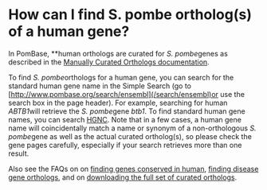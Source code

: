 # How can I find S. pombe ortholog(s) of a human gene?
<!-- pombase_categories: Orthology,Querying/Searching -->

In PomBase, **human orthologs are curated for *S. pombe*genes as
described in the [Manually Curated Orthologs
documentation](/documentation/orthologs).

To find *S. pombe*orthologs for a human gene, you can search for the
standard human gene name in the Simple Search (go to
[http://www.pombase.org/search/ensembl](/search/ensembl)or use the
search box in the page header). For example, searching for human
*ABTB1*will retrieve the *S. pombe*gene *btb1*. To find standard human
gene names, you can search [HGNC](http://www.genenames.org/). Note that
in a few cases, a human gene name will coincidentally match a name or
synonym of a non-orthologous *S. pombe*gene as well as the actual
curated ortholog(s), so please check the gene pages carefully,
especially if your search retrieves more than one result.

Also see the FAQs on on [finding genes conserved in
human](/faq/how-can-i-find-all-s-pombe-genes-are-conserved-human),
[finding disease gene
orthologs](/faq/how-can-i-find-s-pombe-genes-associated-human-disease),
and on [downloading the full set of curated
orthologs](/faq/how-can-i-obtain-list-human-and-s-pombe-orthologs).

